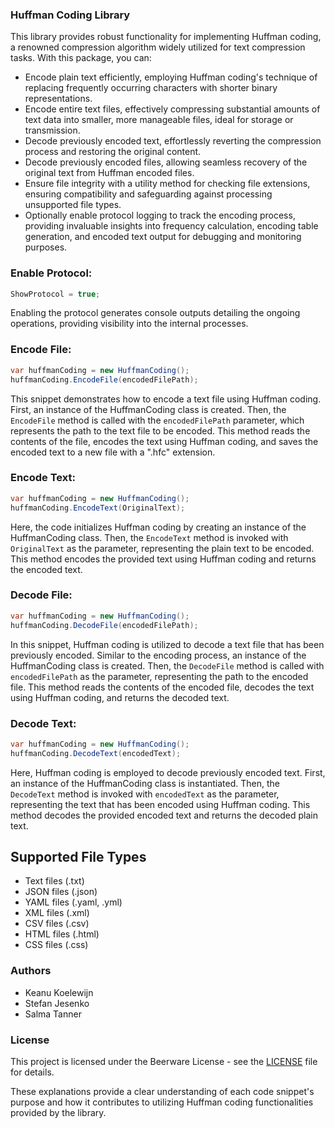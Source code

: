 ### Huffman Coding Library

This library provides robust functionality for implementing Huffman coding, a renowned compression algorithm widely utilized for text compression tasks. With this package, you can:

- Encode plain text efficiently, employing Huffman coding's technique of replacing frequently occurring characters with shorter binary representations.
- Encode entire text files, effectively compressing substantial amounts of text data into smaller, more manageable files, ideal for storage or transmission.
- Decode previously encoded text, effortlessly reverting the compression process and restoring the original content.
- Decode previously encoded files, allowing seamless recovery of the original text from Huffman encoded files.
- Ensure file integrity with a utility method for checking file extensions, ensuring compatibility and safeguarding against processing unsupported file types.
- Optionally enable protocol logging to track the encoding process, providing invaluable insights into frequency calculation, encoding table generation, and encoded text output for debugging and monitoring purposes.

### Enable Protocol:

```csharp
ShowProtocol = true;
```

Enabling the protocol generates console outputs detailing the ongoing operations, providing visibility into the internal processes.

### Encode File:

```csharp
var huffmanCoding = new HuffmanCoding();
huffmanCoding.EncodeFile(encodedFilePath);
```

This snippet demonstrates how to encode a text file using Huffman coding. First, an instance of the HuffmanCoding class is created. Then, the `EncodeFile` method is called with the `encodedFilePath` parameter, which represents the path to the text file to be encoded. This method reads the contents of the file, encodes the text using Huffman coding, and saves the encoded text to a new file with a ".hfc" extension.

### Encode Text:

```csharp
var huffmanCoding = new HuffmanCoding();
huffmanCoding.EncodeText(OriginalText);
```

Here, the code initializes Huffman coding by creating an instance of the HuffmanCoding class. Then, the `EncodeText` method is invoked with `OriginalText` as the parameter, representing the plain text to be encoded. This method encodes the provided text using Huffman coding and returns the encoded text.

### Decode File:

```csharp
var huffmanCoding = new HuffmanCoding();
huffmanCoding.DecodeFile(encodedFilePath);
```

In this snippet, Huffman coding is utilized to decode a text file that has been previously encoded. Similar to the encoding process, an instance of the HuffmanCoding class is created. Then, the `DecodeFile` method is called with `encodedFilePath` as the parameter, representing the path to the encoded file. This method reads the contents of the encoded file, decodes the text using Huffman coding, and returns the decoded text.

### Decode Text:

```csharp
var huffmanCoding = new HuffmanCoding();
huffmanCoding.DecodeText(encodedText);
```

Here, Huffman coding is employed to decode previously encoded text. First, an instance of the HuffmanCoding class is instantiated. Then, the `DecodeText` method is invoked with `encodedText` as the parameter, representing the text that has been encoded using Huffman coding. This method decodes the provided encoded text and returns the decoded plain text.

## Supported File Types

- Text files (.txt)
- JSON files (.json)
- YAML files (.yaml, .yml)
- XML files (.xml)
- CSV files (.csv)
- HTML files (.html)
- CSS files (.css)

### Authors

- Keanu Koelewijn
- Stefan Jesenko
- Salma Tanner

### License

This project is licensed under the Beerware License - see the [LICENSE](https://github.com/Kurizaki/Huffman-coding/tree/master?tab=License-1-ov-file) file for details.

These explanations provide a clear understanding of each code snippet's purpose and how it contributes to utilizing Huffman coding functionalities provided by the library.
